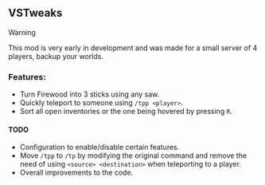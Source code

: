 ## VSTweaks

> [!WARNING]
> This mod is very early in development and was made for a small server of 4 players, backup your worlds.

### Features:
- Turn Firewood into 3 sticks using any saw.
- Quickly teleport to someone using `/tpp <player>`.
- Sort all open inventories or the one being hovered by pressing `R`.

#### TODO
- Configuration to enable/disable certain features.
- Move `/tpp` to `/tp` by modifying the original command and remove the need of using `<source> <destination>` when teleporting to a player.
- Overall improvements to the code.

